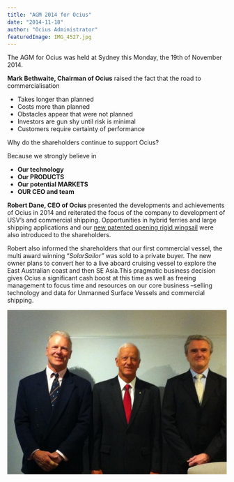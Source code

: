 ```yaml
---
title: "AGM 2014 for Ocius"
date: "2014-11-18"
author: "Ocius Administrator"
featuredImage: IMG_4527.jpg
---
```


The AGM for Ocius was held at Sydney this Monday, the 19th of November 2014.

**Mark Bethwaite, Chairman of Ocius** raised the fact that the road to commercialisation

*   Takes longer than planned
*   Costs more than planned
*   Obstacles appear that were not planned
*   Investors are gun shy until risk is minimal
*   Customers require certainty of performance

Why do the shareholders continue to support Ocius?

Because we strongly believe in

*   **Our technology**
*   **Our PRODUCTS**
*   **Our potential MARKETS**
*   **OUR CEO and team**

**Robert Dane, CEO of Ocius** presented the developments and achievements of Ocius in 2014 and reiterated the focus of the company to development of USV’s and commercial shipping. Opportunities in hybrid ferries and large shipping applications and our [new patented opening rigid wingsail](http://solarsailor.com/new-rigid-opening-wing/) were also introduced to the shareholders.

Robert also informed the shareholders that our first commercial vessel, the multi award winning “_SolarSailor”_ was sold to a private buyer. The new owner plans to convert her to a live aboard cruising vessel to explore the East Australian coast and then SE Asia.This pragmatic business decision gives Ocius a significant cash boost at this time as well as freeing management to focus time and resources on our core business –selling technology and data for Unmanned Surface Vessels and commercial shipping.

![Photo : Scott Elice-Flint (L), Mark Bethwaite AM (C), Dr Robert Dane (R)](./IMG_4527.jpg)
